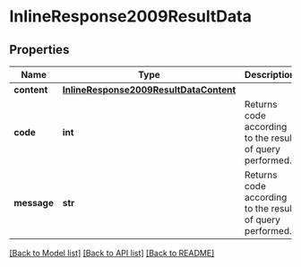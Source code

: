 # InlineResponse2009ResultData

## Properties
Name | Type | Description | Notes
------------ | ------------- | ------------- | -------------
**content** | [**InlineResponse2009ResultDataContent**](InlineResponse2009ResultDataContent.md) |  | [optional] 
**code** | **int** | Returns code according to the result of query performed. | [optional] 
**message** | **str** | Returns code according to the result of query performed. | [optional] 

[[Back to Model list]](../README.md#documentation-for-models) [[Back to API list]](../README.md#documentation-for-api-endpoints) [[Back to README]](../README.md)


